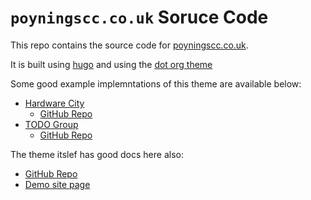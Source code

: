 # `poyningscc.co.uk` Soruce Code

This repo contains the source code for [poyningscc.co.uk](https://poyningscc.co.uk).

It is built using [hugo](https://gohugo.io/) and using the [dot org theme](https://themes.gohugo.io/themes/dot-org-hugo-theme/)

Some good example implemntations of this theme are available below:

- [Hardware City](https://hardwarecity.org/)
  - [GitHub Repo](https://github.com/hardwarecity/hardwarecity.github.io)
- [TODO Group](https://todogroup.org/)
  - [GitHub Repo](https://github.com/todogroup/todogroup.org)

The theme itslef has good docs here also:

- [GitHub Repo](https://github.com/cncf/dot-org-hugo-theme)
- [Demo site page](https://dot-org-hugo-theme-demo.netlify.app/demo-page/)